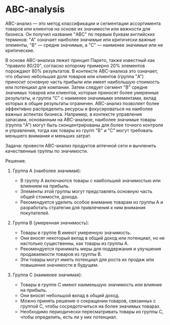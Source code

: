 # ABC-analysis

  ABC-анализ — это метод классификации и сегментации ассортимента товаров или клиентов на основе их значимости или важности для бизнеса. Он получил название "ABC" по первым буквам английских терминов: "A" означает наиболее значимые или критически важные элементы, "B" — средне значимые, а "C" — наименее значимые или не критические.

  В основе ABC-анализа лежит принцип Парето, также известный как "правило 80/20", согласно которому примерно 20% элементов порождают 80% результатов. В контексте ABC-анализа это означает, что обычно небольшая доля товаров или клиентов (группа "A") приносит основную часть прибыли или имеет наибольшую стоимость или потенциал для компании. Затем следует сегмент "B" средне значимых товаров или клиентов, которые приносят более умеренные результаты, и группа "C" с наименее значимыми элементами, вклад которых в общие результаты ограничен.
ABC-анализ позволяет более эффективно распределить ресурсы и фокусироваться на наиболее важных аспектах бизнеса. Например, в контексте управления запасами, основанным на ABC-анализе, наиболее значимые товары (группа "A") могут быть сконцентрированы для более точного контроля и управления, тогда как товары из групп "B" и "C" могут требовать меньшего внимания и меньших затрат.

Задача: провести ABC-анализ продуктов аптечной сети и вычленить качественные группы по значимости.

Решение.

1. Группа A (наиболее значимая):
   - В группу A включаются товары с наибольшей значимостью или влиянием на прибыль.
   - Элементы этой группы могут представлять основную часть общей стоимости, дохода.
   - Рекомендуется уделить особое внимание товарам из группы A и разработать стратегии для привлечения к ним внимания покупателей.


2. Группа B (умеренная значимость):
   - Товары в группе B имеют умеренную значимость.
   - Они вносят некоторый вклад в общий доход или потенциал, но не настолько существенны, как товары из группы A.
   - Рекомендуется принимать меры для поддержания и улучшения продаваемости товаров из группы B.
   - Эти товары могут иметь потенциал для роста их продаж или повышения значимости в будущем.


3. Группа C (наименее значимая):
   - Товары в группе C имеют наименьшую значимость или влияние на прибыль.
   - Они вносят небольшой вклад в общий доход.
   - Можно принять решение о сокращении товаров, связанных с группой C, чтобы сосредоточиться на более значимых товарах.
   - Необходимо периодически пересматривать товары из группы C, чтобы определить, есть ли у них потенциал.


